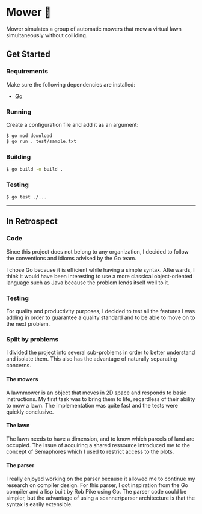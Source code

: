 # Mower 🚜

Mower simulates a group of automatic mowers that mow a virtual lawn simultaneously without colliding.

## Get Started

### Requirements

Make sure the following dependencies are installed:

- [Go](https://golang.org/dl/)

### Running

Create a configuration file and add it as an argument:

```bash
$ go mod download
$ go run . test/sample.txt
```

### Building

```bash
$ go build -o build .
```

### Testing

```bash
$ go test ./...
```

---

## In Retrospect

### Code

Since this project does not belong to any organization, I decided to follow the conventions and idioms advised by the Go team.

I chose Go because it is efficient while having a simple syntax. Afterwards, I think it would have been interesting to use a more classical object-oriented language such as Java because the problem lends itself well to it.

### Testing

For quality and productivity purposes, I decided to test all the features I was adding in order to guarantee a quality standard and to be able to move on to the next problem.

### Split by problems

I divided the project into several sub-problems in order to better understand and isolate them. This also has the advantage of naturally separating concerns.

#### The mowers

A lawnmower is an object that moves in 2D space and responds to basic instructions. My first task was to bring them to life, regardless of their ability to mow a lawn. The implementation was quite fast and the tests were quickly conclusive.

#### The lawn

The lawn needs to have a dimension, and to know which parcels of land are occupied. The issue of acquiring a shared ressource introduced me to the concept of Semaphores which I used to restrict access to the plots.

#### The parser

I really enjoyed working on the parser because it allowed me to continue my research on compiler design. For this parser, I got inspiration from the Go compiler and a lisp built by Rob Pike using Go.
The parser code could be simpler, but the advantage of using a scanner/parser architecture is that the syntax is easily extensible.
